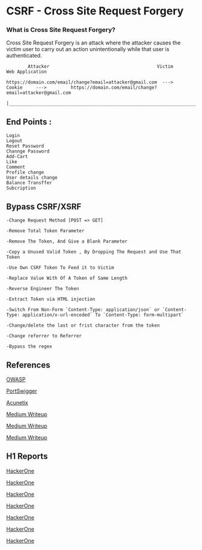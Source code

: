 # CSRF - Cross Site Request Forgery

### What is Cross Site Request Forgery?

Cross Site Request Forgery is an attack where the attacker causes the victim user to carry out an action unintentionally while that user is authenticated.


			Attacker                                 		Victim               			   Web Application
									  				 
	https://domain.com/email/change?email=attacker@gmail.com  --->		Cookie	   --->		  	https://domain.com/email/change?email=attacker@gmail.com  								    
			            |___________________________________________________________________________________________|																		     

## End Points :
	
	Login
	Logout
	Reset Password
	Channge Password
	Add-Cart
	Like
	Comment
	Profile change
	User details change
	Balance Transffer
	Subcription

## Bypass CSRF/XSRF

	-Change Request Method [POST => GET]

	-Remove Total Token Parameter

	-Remove The Token, And Give a Blank Parameter

	-Copy a Unused Valid Token , By Dropping The Request and Use That Token

	-Use Own CSRF Token To Feed it to Victim

	-Replace Value With Of A Token of Same Length 

	-Reverse Engineer The Token

	-Extract Token via HTML injection

	-Switch From Non-Form `Content-Type: application/json` or `Content-Type: application/x-url-encoded` To `Content-Type: form-multipart`

	-Change/delete the last or frist character from the token

	-Change referrer to Referrer

	-Bypass the regex
 
## References

[OWASP](https://owasp.org/www-community/attacks/csrf)

[PortSwigger](https://portswigger.net/web-security/csrf)

[Acunetix](https://www.acunetix.com/websitesecurity/csrf-attacks/)

[Medium Writeup](https://medium.com/swlh/intro-to-csrf-cross-site-request-forgery-9de669df03de)

[Medium Writeup](https://medium.com/swlh/attacking-sites-using-csrf-ba79b45b6efe)

[Medium Writeup](https://medium.com/swlh/bypassing-csrf-protection-c9b217175ee)
	
## H1 Reports

[HackerOne](https://hackerone.com/reports/834366)

[HackerOne](https://hackerone.com/reports/419891)

[HackerOne](https://hackerone.com/reports/127703)

[HackerOne](https://hackerone.com/reports/177472)

[HackerOne](https://hackerone.com/reports/152569)

[HackerOne](https://hackerone.com/reports/293016)

[HackerOne](https://hackerone.com/reports/339352)

